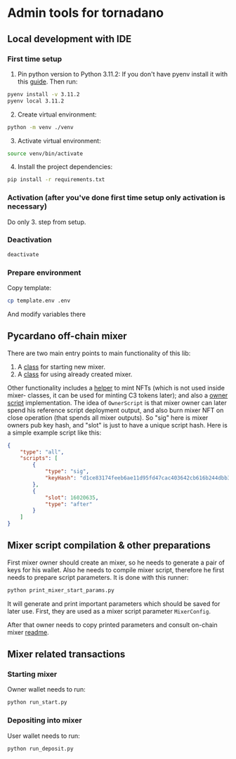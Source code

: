 # Admin tools for tornadano

## Local development with IDE

### First time setup

1. Pin python version to Python 3.11.2:
If you don't have pyenv install it with this [guide](https://realpython.com/intro-to-pyenv/#installing-pyenv).
Then run:

```sh
pyenv install -v 3.11.2
pyenv local 3.11.2
```

2. Create virtual environment:

```sh
python -m venv ./venv
```

3. Activate virtual environment:

```sh
source venv/bin/activate
```

4. Install the project dependencies:

```sh
pip install -r requirements.txt
```

### Activation (after you've done first time setup only activation is necessary)

Do only 3. step from setup.

### Deactivation

```sh
deactivate
```

### Prepare environment

Copy template:

```sh
cp template.env .env
```

And modify variables there

## Pycardano off-chain mixer

There are two main entry points to main functionality of this lib:

1. A [class](mixer/start.py) for starting new mixer.
2. A [class](mixer/user.py) for using already created mixer.

Other functionality includes a [helper](mixer/nft_minter.py) to mint NFTs (which is not used inside mixer- classes, it can be used for minting C3 tokens later); and also a [owner script](mixer/owner_script.py) implementation. The idea of `OwnerScript` is that mixer owner can later spend his reference script deployment output, and also burn mixer NFT on close operation (that spends all mixer outputs). So "sig" here is mixer owners pub key hash, and "slot" is just to have a unique script hash.
Here is a simple example script like this:

```json
{
    "type": "all",
    "scripts": [
        {
            "type": "sig",
            "keyHash": "d1ce83174feeb6ae11d95fd47cac403642cb616b244dbb32a2ca0bda"
        },
        {
            "slot": 16020635,
            "type": "after"
        }
    ]
}
```

## Mixer script compilation & other preparations

First mixer owner should create an mixer, so he needs to generate a pair of keys for his wallet.
Also he needs to compile mixer script, therefore he first needs to prepare script parameters. It is done with this runner:

```sh
python print_mixer_start_params.py
```

It will generate and print important parameters which should be saved for later use. First, they are used as a mixer script parameter `MixerConfig`.

After that owner needs to copy printed parameters and consult on-chain mixer [readme](https://github.com/fullstack-development/tornadano-on-chain/tree/master#usage).

## Mixer related transactions

### Starting mixer

Owner wallet needs to run:

```sh
python run_start.py
```

### Depositing into mixer

User wallet needs to run:

```sh
python run_deposit.py
```
